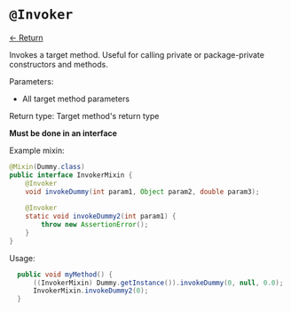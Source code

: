 # `@Invoker`

[<- Return](README.md)

Invokes a target method. Useful for calling private or package-private constructors and methods.

Parameters:

 - All target method parameters

Return type: Target method's return type

**Must be done in an interface**

Example mixin:
```java
@Mixin(Dummy.class)
public interface InvokerMixin {
	@Invoker
	void invokeDummy(int param1, Object param2, double param3);
	
	@Invoker
	static void invokeDummy2(int param1) {
		throw new AssertionError();
	}
}
```

Usage:

```java
  public void myMethod() {
      ((InvokerMixin) Dummy.getInstance()).invokeDummy(0, null, 0.0);
      InvokerMixin.invokeDummy2(0);
  }
```
